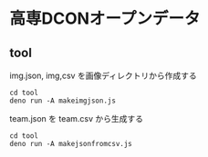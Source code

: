 # 高専DCONオープンデータ


## tool

img.json, img,csv を画像ディレクトリから作成する
```
cd tool
deno run -A makeimgjson.js
```

team.json を team.csv から生成する
```
cd tool
deno run -A makejsonfromcsv.js
```

